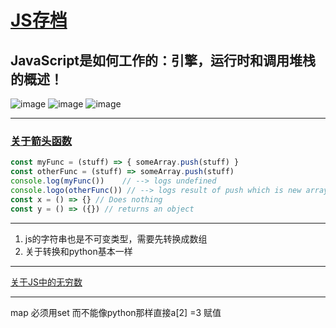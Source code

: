 # [JS存档](https://github.com/yihong0618/gitblog/issues/18)

## JavaScript是如何工作的：引擎，运行时和调用堆栈的概述！
![image](https://user-images.githubusercontent.com/15976103/62598504-2a374980-b91c-11e9-9076-848a7a190f27.png)
![image](https://user-images.githubusercontent.com/15976103/62598513-315e5780-b91c-11e9-81b1-aacff2ef24f0.png)
![image](https://user-images.githubusercontent.com/15976103/62598521-34f1de80-b91c-11e9-864b-e344cbcef979.png)


---

### [关于箭头函数](https://www.codenong.com/39629962/)
```javascript
const myFunc = (stuff) => { someArray.push(stuff) }
const otherFunc = (stuff) => someArray.push(stuff)
console.log(myFunc())    // --> logs undefined
console.logo(otherFunc()) // --> logs result of push which is new array length
const x = () => {} // Does nothing
const y = () => ({}) // returns an object
```

---

1. js的字符串也是不可变类型，需要先转换成数组
2. 关于转换和python基本一样


---

[关于JS中的无穷数](https://juejin.im/post/5e0005086fb9a016464356e8)

---

map 必须用set 而不能像python那样直接a[2] =3 赋值